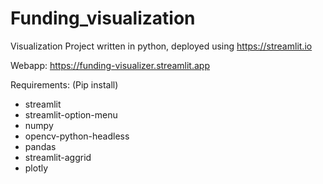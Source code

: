 # Funding_visualization

Visualization Project written in python, deployed using https://streamlit.io

Webapp: https://funding-visualizer.streamlit.app


Requirements: (Pip install)

- streamlit
- streamlit-option-menu
- numpy
- opencv-python-headless
- pandas
- streamlit-aggrid
- plotly
